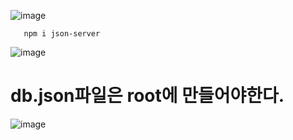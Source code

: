 ![image](https://github.com/1004minjeong/react_basic/assets/129016976/ea28bb04-fe82-458d-b286-e2584b12fc09)

       npm i json-server
       
![image](https://github.com/1004minjeong/react_basic/assets/129016976/fd12fd23-f507-4e55-bb51-df92da164c1b)

# db.json파일은 root에 만들어야한다.
![image](https://github.com/1004minjeong/react_basic/assets/129016976/1b4d1700-eb7a-418c-bbee-268cb9eb34d9)

